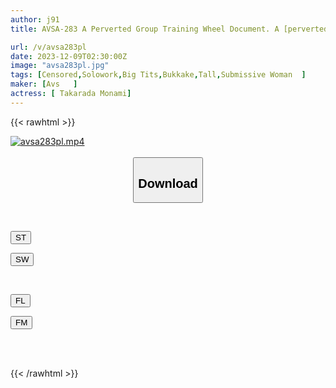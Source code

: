 ```yaml
---
author: j91
title: AVSA-283 A Perverted Group Training Wheel Document. A [perverted Tall Masochistic Beauty With Huge Breasts] Who Is Tamed By Her Master Begs To Be Fucked In A Ring. The Woman Becomes Ecstatic With The Ring Training Game [a Pleasure Similar To Joy] Outdoors To Her Heart's Content. She Lets Out A [cry Of Agony] And Is In A State Of Daze With [sobbing Acme]! Monami Takarada

url: /v/avsa283pl
date: 2023-12-09T02:30:00Z
image: "avsa283pl.jpg"
tags: [Censored,Solowork,Big Tits,Bukkake,Tall,Submissive Woman	 ]
maker: [Avs   ]
actress: [ Takarada Monami]
---
```



{{< rawhtml >}}

<div class="video" data-videoid="1OwlRWwp1jIeQ4O">
    <a href="javascript:;">
        <img src="/v/avsa283pl/avsa283pl.jpg" width="WIDTH" height="HEIGHT" alt="avsa283pl.mp4" loading="lazy">
    </a>
</div>

<script type="text/javascript" src="https://j91.asia/asset/on-demand-st.js"></script>

<br>
  <link rel="stylesheet" href="https://j91.asia/asset/bs5.css">
  
  <center>
  <button class="btn btn-primary" type="button" data-bs-toggle="collapse" data-bs-target=".multi-collapse" aria-expanded="false" aria-controls="multiCollapseExample1 multiCollapseExample2"><h2>Download</h2></button></center>
</p>
<div class="row">
  <div class="col">
    <div class="collapse multi-collapse" id="multiCollapseExample1">
      <div class="card card-body">
	      	      <br>
<div class="buttons">  
<p><a href="https://streamtape.to/v/1OwlRWwp1jIeQ4O" target="_blank"><button class="btn-hover color-3"><i class="fa fa-download"></i> ST</button></a></p>
<p><a href="https://flaswish.com/bqbi9onhy7zq" target="_blank"><button class="btn-hover color-2"><i class="fa fa-download"></i> SW</button></a></p></div>
    </div>
  </div>
</div>
  <div class="col">
    <div class="collapse multi-collapse" id="multiCollapseExample2">
      <div class="card card-body">
	      <br>
<div class="buttons">
<p><a href="https://filelions.site/f/mtzt6arcy1ab" target="_blank"><button class="btn-hover color-9"><i class="fa fa-download"></i> FL</button></a></p>
<p><a href="https://filemoon.sx/d/sogbgkheom8q" target="_blank"><button class="btn-hover color-8"><i class="fa fa-download"></i> FM</button></a></p></div>
<br><br>
      </div>
    </div>
  </div>
</div>

{{< /rawhtml >}}